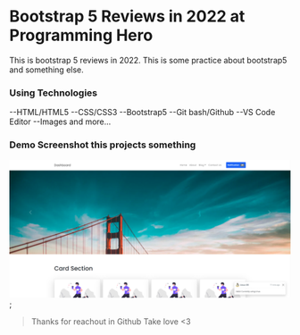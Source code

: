 # Bootstrap 5 Reviews in 2022 at Programming Hero

This is bootstrap 5 reviews in 2022. This is some practice about bootstrap5 and something else.

### Using Technologies
--HTML/HTML5
--CSS/CSS3
--Bootstrap5
--Git bash/Github
--VS Code Editor
--Images
and more...

### Demo Screenshot this projects something
![Image Screenshot](screenshot.png);

> Thanks for reachout in Github Take love <3